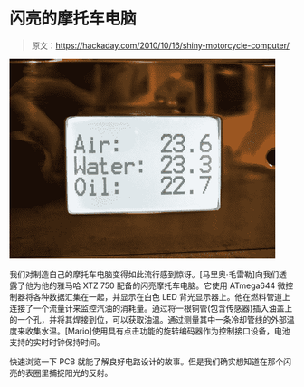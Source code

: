 # 闪亮的摩托车电脑

> 原文：<https://hackaday.com/2010/10/16/shiny-motorcycle-computer/>

![](img/ed482bf9326213673c5f78148056cee9.png "motorcycle-computer")

我们对制造自己的摩托车电脑变得如此流行感到惊讶。[马里奥·毛雷勒]向我们透露了他为他的雅马哈 XTZ 750 配备的闪亮摩托车电脑。它使用 ATmega644 微控制器将各种数据汇集在一起，并显示在白色 LED 背光显示器上。他在燃料管道上连接了一个流量计来监控汽油的消耗量。通过将一根铜管(包含传感器)插入油盖上的一个孔，并将其焊接到位，可以获取油温。通过测量其中一条冷却管线的外部温度来收集水温。[Mario]使用具有点击功能的旋转编码器作为控制接口设备，电池支持的实时时钟保持时间。

快速浏览一下 PCB 就能了解良好电路设计的故事。但是我们确实想知道在那个闪亮的表圈里捕捉阳光的反射。
